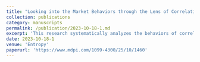 ```yaml
---
title: "Looking into the Market Behaviors through the Lens of Correlations and Eigenvalues: An Investigation on the Chinese and US Markets Using RMT"
collection: publications
category: manuscripts
permalink: /publication/2023-10-18-1.md
excerpt: 'This research systematically analyzes the behaviors of correlations among stock prices and the eigenvalues for correlation matrices by utilizing random matrix theory (RMT) for Chinese and US stock markets. Results suggest that most eigenvalues of both markets fall within the predicted distribution intervals by RMT, whereas some larger eigenvalues fall beyond the noises and carry market information. The largest eigenvalue represents the market and is a good indicator for averaged correlations. Further, the average largest eigenvalue shows similar movement with the index for both markets. The analysis demonstrates the fraction of eigenvalues falling beyond the predicted interval, pinpointing major market switching points. It has identified that the average of eigenvector components corresponds to the largest eigenvalue switch with the market itself. The investigation on the second largest eigenvalue and its eigenvector suggests that the Chinese market is dominated by four industries whereas the US market contains three leading industries. The study later investigates how it changes before and after a market crash, revealing that the two markets behave differently, and a major market structure change is observed in the Chinese market but not in the US market. The results shed new light on mining hidden information from stock market data.'
date: 2023-10-18-1
venue: 'Entropy'
paperurl: 'https://www.mdpi.com/1099-4300/25/10/1460'
---
```

